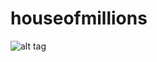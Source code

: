 houseofmillions
===============
![alt tag](https://www.codeship.io/projects/9b62bd60-c98d-0131-d9c1-5ee1c14a48a2/status)